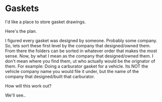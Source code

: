 # Gaskets
I'd like a place to store gasket drawings.

Here's the plan.

I figured every gasket was designed by someone. Probably some company. So, lets sort these first level by the company that designed/owned them. From there the folders can be sorted in whatever order that makes the most sense. Now, by what I mean as the company that designed/owned them. I don't mean where you find them, ut who actually would be the orignator of them. For example: Doing a carburator gasket for a vehicle. Its NOT the vehicle company name you would file it under, but the name of the company that designed/built that carburator.

How will this work out?

We'll see..
